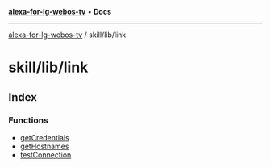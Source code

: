 [**alexa-for-lg-webos-tv**](../../../README.md) • **Docs**

***

[alexa-for-lg-webos-tv](../../../modules.md) / skill/lib/link

# skill/lib/link

## Index

### Functions

- [getCredentials](functions/getCredentials.md)
- [getHostnames](functions/getHostnames.md)
- [testConnection](functions/testConnection.md)
